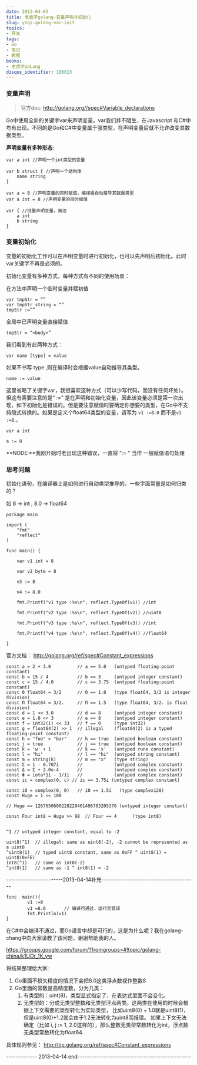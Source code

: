 ```yaml
---
date: 2013-04-03
title: 老虞学golang-变量声明与初始化
slug: ysqi-golang-var-init
topics:
- 开发
tags:
- Go
- 笔记
- 教程
books:
- 老虞学GoLang
disqus_identifier: 100013
---
```


### 变量声明
>官方doc: http://golang.org//spec#Variable_declarations

Go中使用全新的关键字var来声明变量。var我们并不陌生，在Javascript 和C#中均有出现。不同的是Go和C#中变量属于强类型，在声明变量后就不允许改变其数据类型。


**声明变量有多种形态:**
```golang
var a int //声明一个int类型的变量

var b struct { //声明一个结构体
    name string
}

var a = 8 //声明变量的同时赋值，编译器自动推导其数据类型
var a int = 8 //声明变量的同时赋值

var { //批量声明变量，简洁
    a int
    b string
}
```

### 变量初始化

变量的初始化工作可以在声明变量时进行初始化，也可以先声明后初始化。此时var关键字不再是必须的。

初始化变量有多种方式，每种方式有不同的使用场景：

在方法中声明一个临时变量并赋初值

```golang
var tmpStr = “”
var tmpStr string = “”
tmpStr :=””
```

全局中已声明变量直接赋值

```golang
tmpStr = “<body>”
```

我们看到有此两种方式：

`var name [type] = value`

如果不书写 type ,则在编译时会根据value自动推导其类型。

`name := value`

这里省略了关键字var，我很喜欢这种方式（可以少写代码，而没有任何坏处）。 但这有需要注意的是“ :=” 是在声明和初始化变量，因此该变量必须是第一次出现，如下初始化是错误的。但是要注意赋值时要确定你想要的类型，在Go中不支持隐式转换的。如果是定义个float64类型的变量，请写为 `v1 :=8.0` 而不是`v1 :=8` 。
```golang
var a int

a := 8
```

**NODE:**我刚开始时老出现这种错误，一直将 “:= ” 当作 一般赋值语句处理


### 思考问题

初始化语句，在编译器上是如何进行自动类型推导的。一些字面常量是如何归类的？

如 8 → int , 8.0 → float64
```golang
package main

import (
	"fmt"
	"reflect"
)

func main() {

	var v1 int = 8

	var v2 byte = 8

	v3 := 8

	v4 := 8.0

	fmt.Printf("v1 type :%s\n", reflect.TypeOf(v1)) //int

	fmt.Printf("v2 type :%s\n", reflect.TypeOf(v2)) //uint8

	fmt.Printf("v3 type :%s\n", reflect.TypeOf(v3)) //int

	fmt.Printf("v4 type :%s\n", reflect.TypeOf(v4)) //float64

}
```



官方文档： http://golang.org/ref/spec#Constant_expressions

```golang
const a = 2 + 3.0          // a == 5.0   (untyped floating-point constant)
const b = 15 / 4           // b == 3     (untyped integer constant)
const c = 15 / 4.0         // c == 3.75  (untyped floating-point constant)
const Θ float64 = 3/2      // Θ == 1.0   (type float64, 3/2 is integer division)
const Π float64 = 3/2.     // Π == 1.5   (type float64, 3/2. is float division)
const d = 1 << 3.0         // d == 8     (untyped integer constant)
const e = 1.0 << 3         // e == 8     (untyped integer constant)
const f = int32(1) << 33   // f == 0     (type int32)
const g = float64(2) >> 1  // illegal    (float64(2) is a typed floating-point constant)
const h = "foo" > "bar"    // h == true  (untyped boolean constant)
const j = true             // j == true  (untyped boolean constant)
const k = 'w' + 1          // k == 'x'   (untyped rune constant)
const l = "hi"             // l == "hi"  (untyped string constant)
const m = string(k)        // m == "x"   (type string)
const Σ = 1 - 0.707i       //            (untyped complex constant)
const Δ = Σ + 2.0e-4       //            (untyped complex constant)
const Φ = iota*1i - 1/1i   //            (untyped complex constant)
const ic = complex(0, c) // ic == 3.75i (untyped complex constant)

const iΘ = complex(0, Θ)   // iΘ == 1.5i   (type complex128)
const Huge = 1 << 100

// Huge == 1267650600228229401496703205376 (untyped integer constant)

const Four int8 = Huge >> 98  // Four == 4      (type int8)


^1 // untyped integer constant, equal to -2

uint8(^1)  // illegal: same as uint8(-2), -2 cannot be represented as a uint8
^uint8(1)  // typed uint8 constant, same as 0xFF ^ uint8(1) = uint8(0xFE)
int8(^1)   // same as int8(-2)
^int8(1)   // same as -1 ^ int8(1) = -2

```

------------------------2013-04-14补充----------------------------------------
```golang
func  main(){
        v1 :=8
        v1 =8.0       // 编译可通过，运行无错误
        fmt.Println(v1)
}
```
在C#中会编译不通过，而Go语言中却是可行的，这是为什么呢？我在golang-chang中向大家请教了该问题，谢谢帮助我的人。

https://groups.google.com/forum/?fromgroups=#!topic/golang-china/k1UOr_1K_yw

将结果整理给大家:

1. Go里面不损失精度的情况下会把8.0这类浮点数视作整数8
2. Go里面的常数是高精度数，分为几类：
    1. 有类型的：uint(8)，类型显式指定了，在表达式里面不会变化。
    2. 无类型的：分成无类型整数和无类型浮点两类。这两类在使用的时候会根据上下文需要的类型转化为实际类型，
    比如uint8(0) + 1.0就是uint8(1)，但是uint8(0)+1.2就会由于1.2无法转化为uint8而报错。
    如果上下文无法确定（比如 i, j := 1, 2.0这样的），那么整数无类型常数转化为int，浮点数无类型常数转化为float64.

具体规则参见：
http://tip.golang.org/ref/spec#Constant_expressions

-------------  2013-04-14 end------------------------------------------------
